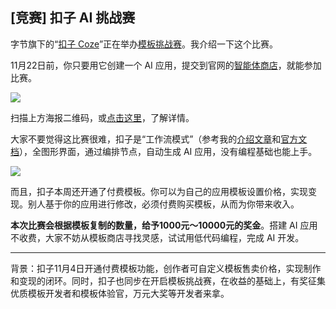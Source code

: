 ## [竞赛] 扣子 AI 挑战赛

字节旗下的“[扣子 Coze](https://www.coze.cn)”正在举办[模板挑战赛](https://mp.weixin.qq.com/s/CRxT9UTuD1dH53ePwi-_Zw)。我介绍一下这个比赛。

11月22日前，你只要用它创建一个 AI 应用，提交到官网的[智能体商店](https://www.coze.cn/store/agent?cate_type=recommend)，就能参加比赛。

![](https://cdn.beekka.com/blogimg/asset/202410/bg2024102812.webp)

扫描上方海报二维码，或[点击这里](https://www.coze.cn/s/iANJPSxo/)，了解详情。

大家不要觉得这比赛很难，扣子是“工作流模式”（参考我的[介绍文章](http://www.ruanyifeng.com/blog/2024/10/coze.html)和[官方文档](https://www.coze.cn/docs/guides/quickstart)），全图形界面，通过编排节点，自动生成 AI 应用，没有编程基础也能上手。

![](https://cdn.beekka.com/blogimg/asset/202410/bg2024102708.webp)

而且，扣子本周还开通了付费模板。你可以为自己的应用模板设置价格，实现变现。别人基于你的应用进行修改，必须付费购买模板，从而为你带来收入。

**本次比赛会根据模板复制的数量，给予1000元～10000元的奖金**。搭建 AI 应用不收费，大家不妨从模板商店寻找灵感，试试用低代码编程，完成 AI 开发。 

---

背景：扣子11月4日开通付费模板功能，创作者可自定义模板售卖价格，实现制作和变现的闭环。同时，扣子也同步在开启模板挑战赛，在收益的基础上，有奖征集优质模板开发者和模板体验官，万元大奖等开发者来拿。